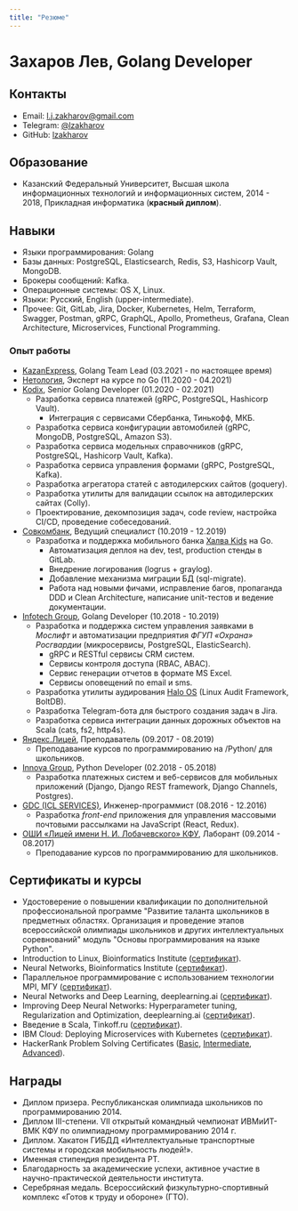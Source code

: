 ```yaml
---
title: "Резюме"
---
```


# Захаров Лев, Golang Developer

## Контакты

- Email: [l.j.zakharov@gmail.com](mailto:l.j.zakharov@gmail.com)
- Telegram: [@lzakharov](https://t.me/lzakharov)
- GitHub: [lzakharov](https://github.com/lzakharov)

## Образование

- Казанский Федеральный Университет, Высшая школа информационных технологий и информационных систем, 2014 - 2018, Прикладная информатика (**красный диплом**).

## Навыки

- Языки программирования: Golang
- Базы данных: PostgreSQL, Elasticsearch, Redis, S3, Hashicorp Vault, MongoDB.
- Брокеры сообщений: Kafka.
- Операционные системы: OS X, Linux.
- Языки: Русский, English (upper-intermediate).
- Прочее: Git, GitLab, Jira, Docker, Kubernetes, Helm, Terraform, Swagger, Postman, gRPC, GraphQL, Apollo, Prometheus, Grafana, Clean Architecture, Microservices, Functional Programming.

### Опыт работы

- [KazanExpress](https://kazanexpress.ru), Golang Team Lead (03.2021 - по настоящее время)
- [Нетология](https://netology.ru), Эксперт на курсе по Go (11.2020 - 04.2021)
- [Kodix](https://agency.kodix.ru/), Senior Golang Developer (01.2020 - 02.2021)
    + Разработка сервиса платежей (gRPC, PostgreSQL, Hashicorp Vault).
        * Интеграция с сервисами Сбербанка, Тинькофф, МКБ.
    + Разработка сервиса конфигурации автомобилей (gRPC, MongoDB, PostgreSQL, Amazon S3).
    + Разработка сервиса модельных справочников (gRPC, PostgreSQL, Hashicorp Vault, Kafka).
    + Разработка сервиса управления формами (gRPC, PostgreSQL, Kafka).
    + Разработка агрегатора статей с автодилерских сайтов (goquery).
    + Разработка утилиты для валидации ссылок на автодилерских сайтах (Colly).
    + Проектирование, декомпозиция задач, code review, настройка CI/CD, проведение собеседований.
- [Совкомбанк](https://sovcombank.ru), Ведущий специалист (10.2019 - 12.2019)
    + Разработка и поддержка мобильного банка [Халва Kids](https://kids.halvacard.ru) на Go.
        * Автоматизация деплоя на dev, test, production стенды в GitLab.
        * Внедрение логирования (logrus + graylog).
        * Добавление механизма миграции БД (sql-migrate).
        * Работа над новыми фичами, исправление багов, пропаганда DDD и Clean Architecture, написание unit-тестов и ведение документации.
- [Infotech Group](https://www.infotech.group/), Golang Developer (10.2018 - 10.2019)
    + Разработка и поддержка систем управления заявками в *Мослифт* и автоматизации предприятия *ФГУП «Охрана» Росгвардии* (микросервисы, PostgreSQL, ElasticSearch).
        * gRPC и RESTful сервисы CRM систем.
        * Сервисы контроля доступа (RBAC, ABAC).
        * Сервис генерации отчетов в формате MS Excel.
        * Сервисы оповещений по email и sms.
    + Разработка утилиты аудирования [Halo OS](https://haloos.ru) (Linux Audit Framework, BoltDB).
    + Разработка Telegram-бота для быстрого создания задач в Jira.
    + Разработка сервиса интеграции данных дорожных объектов на Scala (cats, fs2, http4s).
- [Яндекс.Лицей](https://yandexlyceum.ru/), Преподаватель (09.2017 - 08.2019)
    + Преподавание курсов по программированию на /Python/ для школьников.
- [Innova Group](https://innovacompanies.com/), Python Developer (02.2018 - 05.2018)
    + Разработка платежных систем и веб-сервисов для мобильных приложений (Django, Django REST framework, Django Channels, Postgres).
- [GDC (ICL SERVICES)](http://icl-services.com/), Инженер-программист (08.2016 - 12.2016)
    + Разработка *front-end* приложения для управления массовыми почтовыми
    рассылками на JavaScript (React, Redux).
- [ОШИ «Лицей имени Н. И. Лобачевского» КФУ](https://kpfu.ru/liceum[), Лаборант (09.2014 - 08.2017)
    + Преподавание курсов по программированию для школьников.

## Сертификаты и курсы

- Удостоверение о повышении квалификации по дополнительной профессиональной программе "Развитие таланта школьников в предметных областях. Организация и проведение этапов всероссийской олимпиады школьников и других интеллектуальных соревнований" модуль "Основы программирования на языке Python".
- Introduction to Linux, Bioinformatics Institute ([сертификат](https://stepik.org/certificate/a5be96ccb072ab5111d87827a136717d8cd3b07c.pdf)).
- Neural Networks, Bioinformatics Institute ([сертификат](https://stepik.org/certificate/e76394b2a12210c8785eaee1ba321507cc38b12c.pdf)).
- Параллельное программирование с использованием технологии MPI, МГУ ([сертификат](https://www.intuit.ru/verifydiplomas/101054900)).
- Neural Networks and Deep Learning, deeplearning.ai ([сертификат](https://www.coursera.org/account/accomplishments/certificate/RNA9D7YTE9LY)).
- Improving Deep Neural Networks: Hyperparameter tuning, Regularization and Optimization, deeplearning.ai ([сертификат](https://www.coursera.org/account/accomplishments/certificate/8B6U4TYN9K83)).
- Введение в Scala, Tinkoff.ru ([сертификат](https://stepik.org/certificate/be03c58fee7c7a50a60b3a6d9113fa2b8c95fbfc.pdf)).
- IBM Cloud: Deploying Microservices with Kubernetes ([сертификат](https://www.coursera.org/account/accomplishments/certificate/8YD5PVQFBHKE)).
- HackerRank Problem Solving Certificates ([Basic](https://www.hackerrank.com/certificates/34d43c18635d), [Intermediate](https://www.hackerrank.com/certificates/ecc777c2842a), [Advanced](https://www.hackerrank.com/certificates/df000de9d399)).

## Награды

- Диплом призера. Республиканская олимпиада школьников по программированию 2014.
- Диплом III-степени. VII открытый командный чемпионат ИВМиИТ-ВМК КФУ по олимпиадному программированию 2014 г.
- Диплом. Хакатон ГИБДД «Интеллектуальные транспортные системы и городская мобильность людей!».
- Именная стипендия президента РТ.
- Благодарность за академические успехи, активное участие в научно-практической деятельности института.
- Серебряная медаль. Всероссийский физкультурно-спортивный комплекс «Готов к труду и обороне» (ГТО).
